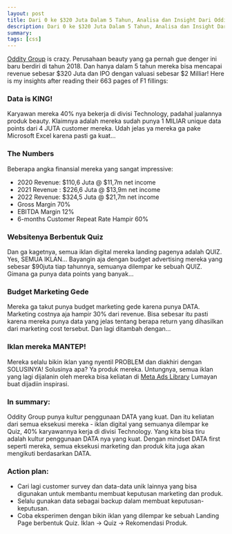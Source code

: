 ```yaml
---
layout: post
title: Dari 0 ke $320 Juta Dalam 5 Tahun, Analisa dan Insight Dari Oddity Group (IL MAKIAGE)
description: Dari 0 ke $320 Juta Dalam 5 Tahun, Analisa dan Insight Dari Oddity Group (IL MAKIAGE)
summary:
tags: [css]
---
```

[Oddity Group](https://oddity.com/) is crazy. Perusahaan beauty yang ga pernah gue denger ini baru berdiri di tahun 2018. Dan hanya dalam 5 tahun mereka bisa mencapai revenue sebesar $320 Juta dan IPO dengan valuasi sebesar $2 Milliar! Here is my insights after reading their 663 pages of F1 fillings:

### Data is KING! 
Karyawan mereka 40% nya bekerja di divisi Technology, padahal jualannya produk beauty. Klaimnya adalah mereka sudah punya 1 MILIAR unique data points dari 4 JUTA customer mereka. Udah jelas ya mereka ga pake Microsoft Excel karena pasti ga kuat...

### The Numbers 
Beberapa angka finansial mereka yang sangat impressive:
- 2020 Revenue: $110,6 Juta @ $11,7m net income
- 2021 Revenue : $226,6 Juta @ $13,9m net income
- 2022 Revenue: $324,5 Juta @ $21,7m net income
- Gross Margin 70%
- EBITDA Margin 12%
- 6-months Customer Repeat Rate Hampir 60%

### Websitenya Berbentuk Quiz
Dan ga kagetnya, semua iklan digital mereka landing pagenya adalah QUIZ. Yes, SEMUA IKLAN... Bayangin aja dengan budget advertising mereka yang sebesar $90juta tiap tahunnya, semuanya dilempar ke sebuah QUIZ. Gimana ga punya data points yang banyak...

### Budget Marketing Gede
Mereka ga takut punya budget marketing gede karena punya DATA. Marketing costnya aja hampir 30% dari revenue. Bisa sebesar itu pasti karena mereka punya data yang jelas tentang berapa return yang dihasilkan dari marketing cost tersebut. Dan lagi ditambah dengan...

### Iklan mereka MANTEP! 
Mereka selalu bikin iklan yang nyentil PROBLEM dan diakhiri dengan SOLUSINYA! Solusinya apa? Ya produk mereka. Untungnya, semua iklan yang lagi dijalanin oleh mereka bisa keliatan di [Meta Ads Library](https://www.facebook.com/ads/library/?active_status=all&ad_type=all&country=ALL&view_all_page_id=1270817949729510&sort_data[direction]=desc&sort_data[mode]=relevancy_monthly_grouped&search_type=page&media_type=all) Lumayan buat dijadiin inspirasi.


### In summary: 
Oddity Group punya kultur penggunaan DATA yang kuat. Dan itu keliatan dari semua eksekusi mereka - iklan digital yang semuanya dilempar ke Quiz, 40% karyawannya kerja di divisi Technology. Yang kita bisa tiru adalah kultur penggunaan DATA nya yang kuat. Dengan mindset DATA first seperti mereka, semua eksekusi marketing dan produk kita juga akan mengikuti berdasarkan DATA.

### Action plan:
   - Cari lagi customer survey dan data-data unik lainnya yang bisa digunakan untuk membantu membuat keputusan marketing dan produk.
   - Selalu gunakan data sebagai backup dalam membuat keputusan-keputusan.
   - Coba eksperimen dengan bikin iklan yang dilempar ke sebuah Landing Page berbentuk Quiz. Iklan → Quiz → Rekomendasi Produk.
